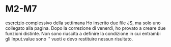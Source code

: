 # M2-M7
esercizio complessivo della settimana
Ho inserito due file JS, ma solo uno collegato alla pagina.
Dopo la correzione di venerdì, ho provato a creare due funzioni distinte.
Non sono riuscita a definire la condizione in cui entrambi gli Input.value sono '' vuoti
e devo restituire nessun risultato.
